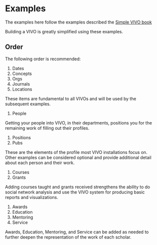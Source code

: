 # Examples

The examples here follow the examples described the 
[Simple VIVO book](https://www.gitbook.com/book/mconlon17/simple-vivo/details)

Building a VIVO is greatly simplified using these examples.

## Order

The following order is recommended:

1. Dates
1. Concepts
1. Orgs
1. Journals
1. Locations

These items are fundamental to all VIVOs and will be used by the subsequent examples.

1. People

Getting your people into VIVO, in their departments, positions you for the remaining work of filling out their profiles.

1. Positions
1. Pubs

These are the elements of the profile most VIVO installations focus on.  Other examples can be considered optional and
provide additional detail about each person and their work.

1. Courses
1. Grants

Adding courses taught and grants received strengthens the ability to
do social network analysis and use the VIVO system for producing basic reports and visualizations.

1. Awards
1. Education
1. Mentoring
1. Service

Awards, Education, Mentoring, and Service can be added as needed to further deepen the representation of the work of 
each scholar.